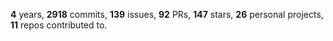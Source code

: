 **4** years, **2918** commits, **139** issues, **92** PRs, **147** stars, **26** personal projects, **11** repos contributed to.
